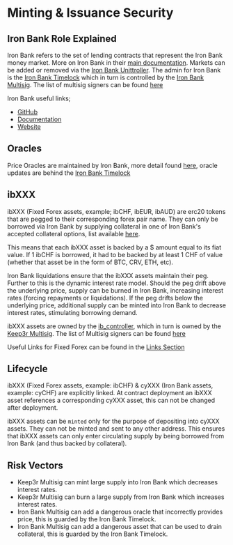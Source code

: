 # Minting & Issuance Security

## Iron Bank Role Explained

Iron Bank refers to the set of lending contracts that represent the Iron Bank money market. More on Iron Bank in their [main documentation](https://docs.ib.xyz/). Markets can be added or removed via the [Iron Bank Unittroller](https://etherscan.io/address/0xAB1c342C7bf5Ec5F02ADEA1c2270670bCa144CbB). The admin for Iron Bank is the [Iron Bank Timelock](https://etherscan.io/address/0x5b12f04e22384b01f42ed14da23eacd21f14ac17#code) which in turn is controlled by the [Iron Bank Multisig](https://etherscan.io/address/0xa5fc0bbfcd05827ed582869b7254b6f141ba84eb#code). The list of multisig signers can be found [here](https://gnosis-safe.io/app/eth:0xA5fC0BbfcD05827ed582869b7254b6f141BA84Eb/settings/owners)

Iron Bank useful links;

* [GitHub](https://github.com/ibdotxyz)
* [Documentation](https://docs.ib.xyz/v/ethereum/)
* [Website](https://app.ib.xyz/)

## Oracles

Price Oracles are maintained by Iron Bank, more detail found [here](https://docs.ib.xyz/v/ethereum/lending-market/price-oracle), oracle updates are behind the [Iron Bank Timelock](https://etherscan.io/address/0x5b12f04e22384b01f42ed14da23eacd21f14ac17#code)

## ibXXX

ibXXX (Fixed Forex assets, example; ibCHF, ibEUR, ibAUD) are erc20 tokens that are pegged to their corresponding forex pair name. They can only be borrowed via Iron Bank by supplying collateral in one of Iron Bank's accepted collateral options, list available [here](https://docs.ib.xyz/v/ethereum/lending-market/collateral-factor).

This means that each ibXXX asset is backed by a $ amount equal to its fiat value. If 1 ibCHF is borrowed, it had to be backed by at least 1 CHF of value (whether that asset be in the form of BTC, CRV, ETH, etc).

Iron Bank liquidations ensure that the ibXXX assets maintain their peg. Further to this is the dynamic interest rate model. Should the peg drift above the underlying price, supply can be burned in Iron Bank, increasing interest rates (forcing repayments or liquidations). If the peg drifts below the underlying price, additional supply can be minted into Iron Bank to decrease interest rates, stimulating borrowing demand.

ibXXX assets are owned by the [ib\_controller](https://etherscan.io/address/0xa511da90c2f4c557456cd84cd003a1f74c202d80#code), which in turn is owned by the [Keep3r Multisig](https://etherscan.io/address/0x0d5dc686d0a2abbfdafdfb4d0533e886517d4e83). The list of Multisig signers can be found [here](https://gnosis-safe.io/app/eth:0x0d5dc686d0a2abbfdafdfb4d0533e886517d4e83/settings/owners)

Useful Links for Fixed Forex can be found in the [Links Section](broken-reference)

## Lifecycle

ibXXX (Fixed Forex assets, example: ibCHF) & cyXXX (Iron Bank assets, example: cyCHF) are explicitly linked. At contract deployment an ibXXX asset references a corresponding cyXXX asset, this can not be changed after deployment.

ibXXX assets can be `minted` only for the purpose of depositing into cyXXX assets. They can not be minted and sent to any other address. This ensures that ibXXX assets can only enter circulating supply by being borrowed from Iron Bank (and thus backed by collateral).

## Risk Vectors

* Keep3r Multisig can mint large supply into Iron Bank which decreases interest rates.
* Keep3r Multisig can burn a large supply from Iron Bank which increases interest rates.
* Iron Bank Multisig can add a dangerous oracle that incorrectly provides price, this is guarded by the Iron Bank Timelock.
* Iron Bank Multisig can add a dangerous asset that can be used to drain collateral, this is guarded by the Iron Bank Timelock.
